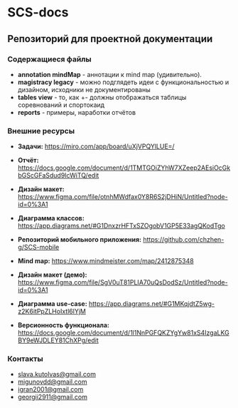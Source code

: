 # SCS-docs

## Репозиторий для проектной документации

### Содержащиеся файлы

+ **annotation mindMap** - аннотации к mind map (удивительно).
+ **magistracy legacy** - можно подглядеть идеи с функциональностью и дизайном, исходники не документированы
+ **tables view** - то, как +- должны отображаться таблицы соревнований и спортокаид
+ **reports** - примеры, наработки отчётов

### Внешние ресурсы

+ **Задачи:** https://miro.com/app/board/uXjVPQYlLUE=/
+ **Отчёт:** https://docs.google.com/document/d/1TMTGOiZYhW7XZeep2AEsiOcGkbGScGFaSdud9IcWiTQ/edit
+ **Дизайн макет:** https://www.figma.com/file/otnhMWdfax0Y8R6S2jDHiN/Untitled?node-id=0%3A1
+ **Диаграмма классов:** https://app.diagrams.net/#G1DnxzrHFTxSZOgobV1GP5E33agQKodTgo
+ **Репозиторий мобильного приложения:** https://github.com/chzhen-g/SCS-mobile

+ **Mind map:** https://www.mindmeister.com/map/2412875348
+ **Дизайн макет (демо):** https://www.figma.com/file/SgV0uT81PLIA70uQsDodSz/Untitled?node-id=0%3A1
+ **Диаграмма use-case:** https://app.diagrams.net/#G1MKqjdtZ5wg-z2K6itPpZLHoIxtl6lYjM
+ **Версионность функционала:** https://docs.google.com/document/d/1l1NnPGFQKZYgYw81xS4IzgaLKGBY9eWJDLEY81ChXPg/edit 



### Контакты

+ slava.kutolvas@gmail.com
+ migunovdd@gmail.com
+ igran2001@gmail.com
+ georgii2911@gmail.com

